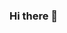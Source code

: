 ### Hi there 👋

<!--
**brave881/brave881** is a ✨ _special_ ✨ repository because its `README.md` (this file) appears on your GitHub profile.

Here are some ideas to get you started:

- 🔭 I’m currently working on Flutter project.
- 🌱 I’m currently learning Python.
- 👯 I’m looking to collaborate on Mobile developer.
- 🤔 I’m looking for help with Python Django
- 💬 Ask me about any mobile development questions.
- 📫 How to reach me: telegram: https://t.me/Abdurauf_unical
- ⚡ Fun fact: ...
-->
